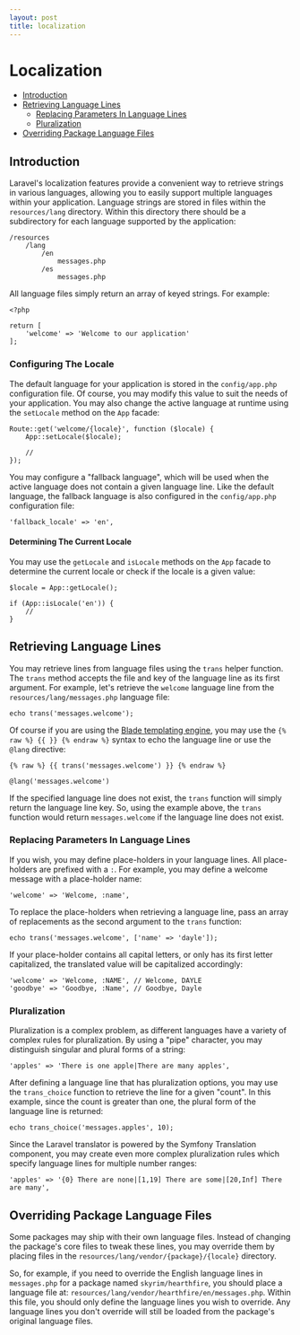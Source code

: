 ```yaml
---
layout: post
title: localization
---
```

# Localization

- [Introduction](#introduction)
- [Retrieving Language Lines](#retrieving-language-lines)
    - [Replacing Parameters In Language Lines](#replacing-parameters-in-language-lines)
    - [Pluralization](#pluralization)
- [Overriding Package Language Files](#overriding-package-language-files)

<a name="introduction"></a>
## Introduction

Laravel's localization features provide a convenient way to retrieve strings in various languages, allowing you to easily support multiple languages within your application. Language strings are stored in files within the `resources/lang` directory. Within this directory there should be a subdirectory for each language supported by the application:

    /resources
        /lang
            /en
                messages.php
            /es
                messages.php

All language files simply return an array of keyed strings. For example:

    <?php

    return [
        'welcome' => 'Welcome to our application'
    ];

### Configuring The Locale

The default language for your application is stored in the `config/app.php` configuration file. Of course, you may modify this value to suit the needs of your application. You may also change the active language at runtime using the `setLocale` method on the `App` facade:

    Route::get('welcome/{locale}', function ($locale) {
        App::setLocale($locale);

        //
    });

You may configure a "fallback language", which will be used when the active language does not contain a given language line. Like the default language, the fallback language is also configured in the `config/app.php` configuration file:

    'fallback_locale' => 'en',

#### Determining The Current Locale

You may use the `getLocale` and `isLocale` methods on the `App` facade to determine the current locale or check if the locale is a given value:

    $locale = App::getLocale();

    if (App::isLocale('en')) {
        //
    }

<a name="retrieving-language-lines"></a>
## Retrieving Language Lines

You may retrieve lines from language files using the `trans` helper function. The `trans` method accepts the file and key of the language line as its first argument. For example, let's retrieve the `welcome` language line from the `resources/lang/messages.php` language file:

    echo trans('messages.welcome');

Of course if you are using the [Blade templating engine](/laravel_tw/docs/master/blade), you may use the `{% raw %} {{ }} {% endraw %}` syntax to echo the language line or use the `@lang` directive:

    {% raw %} {{ trans('messages.welcome') }} {% endraw %}

    @lang('messages.welcome')

If the specified language line does not exist, the `trans` function will simply return the language line key. So, using the example above, the `trans` function would return `messages.welcome` if the language line does not exist.

<a name="replacing-parameters-in-language-lines"></a>
### Replacing Parameters In Language Lines

If you wish, you may define place-holders in your language lines. All place-holders are prefixed with a `:`. For example, you may define a welcome message with a place-holder name:

    'welcome' => 'Welcome, :name',

To replace the place-holders when retrieving a language line, pass an array of replacements as the second argument to the `trans` function:

    echo trans('messages.welcome', ['name' => 'dayle']);

If your place-holder contains all capital letters, or only has its first letter capitalized, the translated value will be capitalized accordingly:

    'welcome' => 'Welcome, :NAME', // Welcome, DAYLE
    'goodbye' => 'Goodbye, :Name', // Goodbye, Dayle


<a name="pluralization"></a>
### Pluralization

Pluralization is a complex problem, as different languages have a variety of complex rules for pluralization. By using a "pipe" character, you may distinguish singular and plural forms of a string:

    'apples' => 'There is one apple|There are many apples',

After defining a language line that has pluralization options, you may use the `trans_choice` function to retrieve the line for a given "count". In this example, since the count is greater than one, the plural form of the language line is returned:

    echo trans_choice('messages.apples', 10);

Since the Laravel translator is powered by the Symfony Translation component, you may create even more complex pluralization rules which specify language lines for multiple number ranges:

    'apples' => '{0} There are none|[1,19] There are some|[20,Inf] There are many',

<a name="overriding-package-language-files"></a>
## Overriding Package Language Files

Some packages may ship with their own language files. Instead of changing the package's core files to tweak these lines, you may override them by placing files in the `resources/lang/vendor/{package}/{locale}` directory.

So, for example, if you need to override the English language lines in `messages.php` for a package named `skyrim/hearthfire`, you should place a language file at: `resources/lang/vendor/hearthfire/en/messages.php`. Within this file, you should only define the language lines you wish to override. Any language lines you don't override will still be loaded from the package's original language files.
